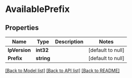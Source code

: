 # AvailablePrefix

## Properties
Name | Type | Description | Notes
------------ | ------------- | ------------- | -------------
**IpVersion** | **int32** |  | [default to null]
**Prefix** | **string** |  | [default to null]

[[Back to Model list]](../README.md#documentation-for-models) [[Back to API list]](../README.md#documentation-for-api-endpoints) [[Back to README]](../README.md)

